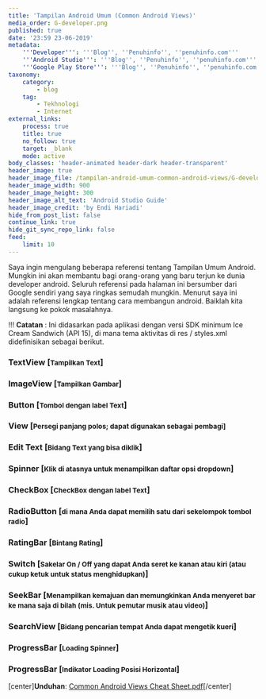 ```yaml
---
title: 'Tampilan Android Umum (Common Android Views)'
media_order: G-developer.png
published: true
date: '23:59 23-06-2019'
metadata:
    '''Developer''': '''Blog'', ''Penuhinfo'', ''penuhinfo.com'''
    '''Android Studio''': '''Blog'', ''Penuhinfo'', ''penuhinfo.com'''
    '''Google Play Store''': '''Blog'', ''Penuhinfo'', ''penuhinfo.com'''
taxonomy:
    category:
        - blog
    tag:
        - Tekhnologi
        - Internet
external_links:
    process: true
    title: true
    no_follow: true
    target: _blank
    mode: active
body_classes: 'header-animated header-dark header-transparent'
header_image: true
header_image_file: /tampilan-android-umum-common-android-views/G-developer.png
header_image_width: 900
header_image_height: 300
header_image_alt_text: 'Android Studio Guide'
header_image_credit: 'by Endi Hariadi'
hide_from_post_list: false
continue_link: true
hide_git_sync_repo_link: false
feed:
    limit: 10
---
```


Saya ingin mengulang beberapa referensi tentang Tampilan Umum Android. Mungkin ini akan membantu bagi orang-orang yang baru terjun ke dunia developer android. Seluruh referensi pada halaman ini bersumber dari Google sendiri yang saya ringkas semudah mungkin. Menurut saya ini adalah referensi lengkap tentang cara membangun android. Baiklah kita langsung ke pokok masalahnya.

!!! **Catatan** : Ini didasarkan pada aplikasi dengan versi SDK minimum Ice Cream Sandwich (API 15), di mana tema aktivitas di res / styles.xml didefinisikan sebagai berikut.
<script async src="//jsfiddle.net/EndiHariadi2/axuzbcev/1/embed/js/"></script>


### TextView [<small>Tampilkan Text</small>]
<script async src="//jsfiddle.net/EndiHariadi2/s4dyem8a/embed/js/dark/"></script>

### ImageView [<small>Tampilkan Gambar</small>]
<script async src="//jsfiddle.net/EndiHariadi2/ag92p86L/embed/js/dark/"></script>

### Button [<small>Tombol dengan label Text</small>]
<script async src="//jsfiddle.net/EndiHariadi2/x3nr5v67/embed/js/dark/"></script>

### View [<small>Persegi panjang polos; dapat digunakan sebagai pembagi]</small>
<script async src="//jsfiddle.net/EndiHariadi2/yzcoh9fa/2/embed/js/dark/"></script>

### Edit Text [<small>Bidang Text yang bisa diklik</small>]
<script async src="//jsfiddle.net/EndiHariadi2/wys3vpf2/embed/js/dark/"></script>

### Spinner [<small>Klik di atasnya untuk menampilkan daftar opsi dropdown</small>]
<script async src="//jsfiddle.net/EndiHariadi2/pf9zLm86/1/embed/js/dark/"></script>

### CheckBox [<small>CheckBox dengan label Text</small>]
<script async src="//jsfiddle.net/EndiHariadi2/2z4p09s3/1/embed/js/dark/"></script>

### RadioButton [<small>di mana Anda dapat memilih satu dari sekelompok tombol radio</small>]
<script async src="//jsfiddle.net/EndiHariadi2/bgwdaq2x/1/embed/js/dark/"></script>

### RatingBar [<small>Bintang Rating</small>]
<script async src="//jsfiddle.net/EndiHariadi2/eqr0kh1x/embed/js/dark/"></script>

### Switch [<small>Sakelar On / Off yang dapat Anda seret ke kanan atau kiri (atau cukup ketuk untuk status menghidupkan)</small>]
<script async src="//jsfiddle.net/EndiHariadi2/52cyjL4b/3/embed/js/dark/"></script>

### SeekBar [<small>Menampilkan kemajuan dan memungkinkan Anda menyeret bar ke mana saja di bilah (mis. Untuk pemutar musik atau video)</small>]
<script async src="//jsfiddle.net/EndiHariadi2/fgL91zy4/embed/js/dark/"></script>

### SearchView [<small>Bidang pencarian tempat Anda dapat mengetik kueri</small>]
<script async src="//jsfiddle.net/EndiHariadi2/0kd59hqf/1/embed/js/dark/"></script>

### ProgressBar [<small>Loading Spinner</small>]
<script async src="//jsfiddle.net/EndiHariadi2/38okdqhr/1/embed/js/dark/"></script>

### ProgressBar [<small>Indikator Loading Posisi Horizontal</small>]
<script async src="//jsfiddle.net/EndiHariadi2/dte34gw9/1/embed/js/dark/"></script>

[center]**Unduhan**: [Common Android Views Cheat Sheet.pdf](https://drive.google.com/open?id=0B5XIkMkayHgRMVljUVIyZzNmQUU)[/center]
